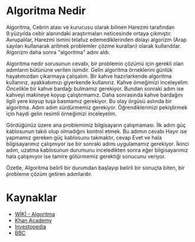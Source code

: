 
# Algoritma Nedir 

Algoritma, Cebrin atası ve kurucusu olarak bilinen Harezmi tarafından 9.yüzyılda cebir alanındaki araştırmaları neticesinde ortaya çıkmıştır. Avrupalılar, Harezmi ismini telafuz edemediklerinden dolayı algorizm (Arap sayıları kullanarak aritmek problemler çözme kuralları) olarak kullandılar. Algorizm daha sonra "algoritma" adını aldı.

Algoritma nedir sorusunun cevabı, bir problemin çözümü için gerekli olan adımların bütününe verilen isimdir. Gelin algoritma örneklerini günlük hayatımızdan çıkarmaya çalışalım. Bir kahve hazırlarkende algoritma kullanırız, ayakkabımızı giyerkende kullanırız. Kahve örneğimizi inceleyelim. Öncelikle bir kahve bardağı bulmamız gerekiyor. Bundan sonraki adım ise kahveyi makineye koyup çalıştırmamız. Daha sonrasında kahve bardağını ilgili yere koyup tuşa basmamız gerekiyor. Bu olay örgüsü aslında bir algoritma. Adım adım sürdürmemiz gerekiyor. Öğrendiklerimizi pekiştirmek için haydi gelin resimli örneğimizi inceleyelim. 

Gördüğünüz üzere ana problemimiz bilgisayarın çalışmaması. İlk adım güç kablosunun takılı olup olmadığını kontrol etmek. Bu adımın cevabı Hayır ise yapmamız gereken güç kablosunu takmaktır, cevap Evet ve hala bilgisayarımız çalışmıyor ise bir sonraki adımı uygulamamız gerekiyor. İkinci adım, uzatma kablosunun durumunu inceledikten sonra eğer bilgisayarımız hala çalışmıyor ise tamire götürmemiz gerektiği sonucunu veriyor.
    
Özetle, Algoritma belirli bir durumdan başlayıp belirli bir sonuçta biten, bir probleme çözüm getiren adımlardır. 

    
# Kaynaklar

- [WİKİ - Algoritma](https://tr.wikipedia.org/wiki/Algoritma)
- [Khan Academy](https://tr.khanacademy.org/computing/computer-science/algorithms/intro-to-algorithms/v/what-are-algorithms)
- [Investopedia](https://www.investopedia.com/terms/a/algorithm.asp)
- [BBC](https://www.bbc.co.uk/bitesize/topics/z3tbwmn/articles/z3whpv4)
